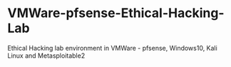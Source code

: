 # VMWare-pfsense-Ethical-Hacking-Lab
Ethical Hacking lab environment in VMWare - pfsense, Windows10, Kali Linux and Metasploitable2
